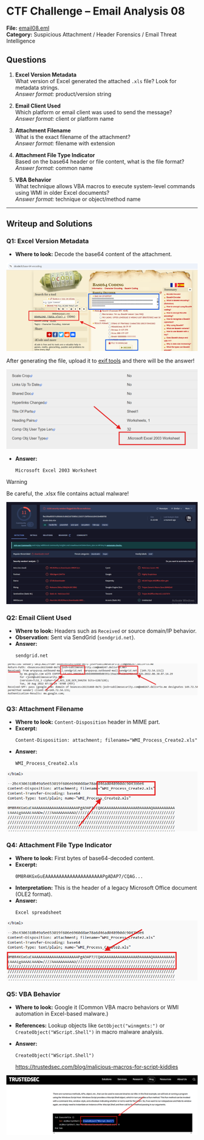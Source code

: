 # CTF Challenge – Email Analysis 08

**File:** [email08.eml](./email08.eml)\
**Category:** Suspicious Attachment / Header Forensics / Email Threat Intelligence

## Questions


1. **Excel Version Metadata**\
   What version of Excel generated the attached `.xls` file? Look for metadata strings.\
   *Answer format:* product/version string

2. **Email Client Used**\
   Which platform or email client was used to send the message?\
   *Answer format:* client or platform name


3. **Attachment Filename**\
   What is the exact filename of the attachment?\
   *Answer format:* filename with extension

4. **Attachment File Type Indicator**\
   Based on the base64 header or file content, what is the file format?\
   *Answer format:* common name 

5. **VBA Behavior**\
    What technique allows VBA macros to execute system-level commands using WMI in older Excel documents?\
    *Answer format:* technique or object/method name

---

## Writeup and Solutions

### Q1: Excel Version Metadata

- **Where to look:** Decode the base64 content of the attachment.

![](./attachments/email08/base64decoded_xlsx.png)

After generating the file, upload it to [exif.tools](https://exif.tools/) and there will be the answer!

![](./attachments/email08/exif_tools_answer_q1.png)


- **Answer:**
  ```
  Microsoft Excel 2003 Worksheet
  ```

>[!WARNING]
>
>Be careful, the .xlsx file contains actual malware!


![](./attachments/email08/virus_total_result.png)

### Q2: Email Client Used

- **Where to look:** Headers such as `Received` or source domain/IP behavior.
- **Observation:** Sent via SendGrid (`sendgrid.net`).
- **Answer:**
  ```
  sendgrid.net
  ```

![](./attachments/email08/q2.png)

### Q3: Attachment Filename

- **Where to look:** `Content-Disposition` header in MIME part.
- **Excerpt:**
  ```
  Content-Disposition: attachment; filename="WMI_Process_Create2.xls"
  ```
- **Answer:**
  ```
  WMI_Process_Create2.xls
  ```

![](./attachments/email08/q3.png)

### Q4: Attachment File Type Indicator

- **Where to look:** First bytes of base64-decoded content.
- **Excerpt:**
  ```
  0M8R4KGxGuEAAAAAAAAAAAAAAAAAAAAAPgADAP7/CQAG...
  ```
- **Interpretation:** This is the header of a legacy Microsoft Office document (OLE2 format).
- **Answer:**
  ```
  Excel spreadsheet
  ```

![](./attachments/email08/q4.png)


### Q5: VBA Behavior

- **Where to look:** Google it (Common VBA macro behaviors or WMI automation in Excel-based malware.)
- **References:** Lookup objects like `GetObject("winmgmts:")` or `CreateObject("WScript.Shell")` in macro malware analysis.
- **Answer:**
  ```
  CreateObject("WScript.Shell")
  ```

  https://trustedsec.com/blog/malicious-macros-for-script-kiddies

 
![](./attachments/email08/q5.png)


